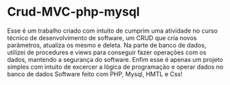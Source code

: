 # Crud-MVC-php-mysql
Esse é um trabalho criado com intuito de cumprim uma atividade no curso técnico de desenvolvimento de software, um CRUD que cria novos parâmetros, atualiza os mesmo e deleta.
Na parte de banco de dados, utilizei de procedures e views para conseguir fazer operações com os dados, mantendo a segurança do software.
Enfim esse é apenas um projeto simples com intuito de excercer a lógica de programação e operar dados no banco de dados
Software feito com PHP, Mysql, HMTL e Css!
